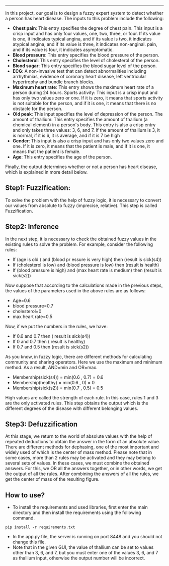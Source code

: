 

------------------

In this project, our goal is to design a fuzzy expert system to detect whether a person has heart disease.
The inputs to this problem include the following:
- **Chest pain**: This entry specifies the degree of chest pain. This input is a crisp input and has only four values, one, two, three, or four. If its value is one, it indicates typical angina, and if its value is two, it indicates atypical angina, and if its value is three, it indicates non-anginal. pain, and if its value is four, it indicates asymptomatic.
- **Blood pressure**: This entry specifies the blood pressure of the person.
- **Cholesterol**: This entry specifies the level of cholesterol of the person.
- **Blood sugar**: This entry specifies the blood sugar level of the person.
- **ECG**: A non-invasive test that can detect abnormalities including arrhythmias, evidence of coronary heart disease, left ventricular hypertrophy and bundle branch blocks.
- **Maximum heart rate**: This entry shows the maximum heart rate of a person during 24 hours.
Sports activity: This input is a crisp input and has only two values zero or one. If it is zero, it means that sports activity is not suitable for the person, and if it is one, it means that there is no obstacle for the person.
- **Old peak**: This input specifies the level of depression of the person.
The amount of thallium: This entry specifies the amount of thallium (a chemical element) in a person's body. This entry is also a crisp entry and only takes three values: 3, 6, and 7. If the amount of thallium is 3, it is normal, if it is 6, it is average, and if it is 7 be high
- **Gender**: This input is also a crisp input and has only two values zero and one. If it is zero, it means that the patient is male, and if it is one, it means that the patient is female.
- **Age**: This entry specifies the age of the person.

Finally, the output determines whether or not a person has heart disease, which is explained in more detail below.

## Step1: Fuzzification:
To solve the problem with the help of fuzzy logic, it is necessary to convert our values from absolute to fuzzy (imprecise, relative). This step is called Fuzzification. 
## Step2: Inference
In the next step, it is necessary to check the obtained fuzzy values in the existing rules to solve the problem. For example, consider the following rules:
- If (age is old ) and (blood pr essure is very high) then (result is sick(s4))
- If (cholesterol is low) and (blood pressure is low) then (result is health)
- If (blood pressure is high) and (max heart rate is medium) then (result is sick(s2))

Now suppose that according to the calculations made in the previous steps, the values of the parameters used in the above rules are as follows:

- Age=0.6
- blood pressure=0.7
- cholesterol=0
- max heart rate=0.5

Now, if we put the numbers in the rules, we have:

- If 0.6 and 0.7 then ( result is sick(s4))
- If 0 and 0.7 then ( result is healthy)
- If 0.7 and 0.5 then (result is sick(s2))

As you know, in fuzzy logic, there are different methods for calculating community and sharing operators. Here we use the maximum and minimum method. As a result, AND=min and OR=max.

- Membership(sick(s4)) = min(0.6 , 0.7) = 0.6
- Membership(healthy) = min(0.6 , 0) = 0
- Membership(sick(s2)) = min(0.7 , 0.5) = 0.5

High values are called the strength of each rule. In this case, rules 1 and 3 are the only activated rules. This step obtains the output which is the different degrees of the disease with different belonging values. 

## Step3: Defuzzification
At this stage, we return to the world of absolute values with the help of repeated deductions to obtain the answer in the form of an absolute value. There are different methods for dephasing, one of the most important and widely used of which is the center of mass method. Please note that in some cases, more than 2 rules may be activated and they may belong to several sets of values. In these cases, we must combine the obtained answers. For this, we OR all the answers together, or in other words, we get the output of all the rules. After combining the answers of all the rules, we get the center of mass of the resulting figure. 

## How to use?
- To install the requirements and used libraries, first enter the main directory and then install the requirements using the following command.
```
pip install -r requirements.txt
```
- In the app.py file, the server is running on port 8448 and you should not change this file.
- Note that in the given GUI, the value of thallium can be set to values other than 3, 6, and 7, but you must enter one of the values 3, 6, and 7 as thallium input, otherwise the output number will be incorrect.

